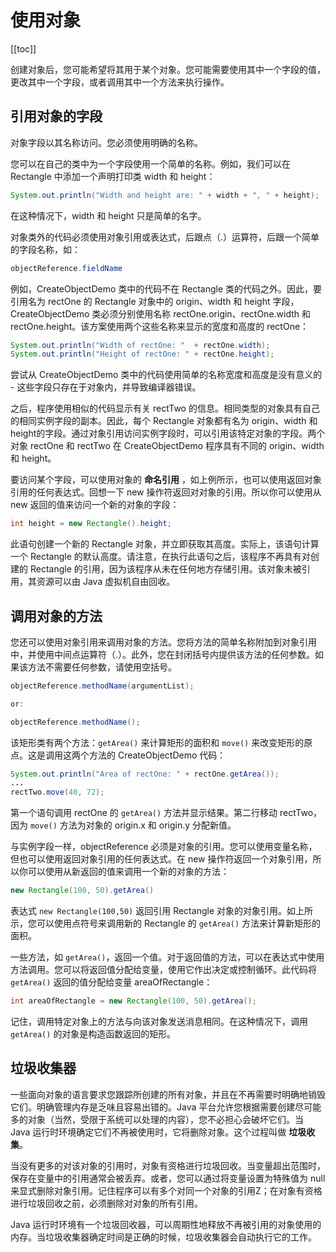# 使用对象
[[toc]]

创建对象后，您可能希望将其用于某个对象。您可能需要使用其中一个字段的值，更改其中一个字段，或者调用其中一个方法来执行操作。


## 引用对象的字段

对象字段以其名称访问。您必须使用明确的名称。

您可以在自己的类中为一个字段使用一个简单的名称。例如，我们可以在 Rectangle 中添加一个声明打印类 width 和 height：

```java
System.out.println("Width and height are: " + width + ", " + height);
```

在这种情况下，width 和 height 只是简单的名字。

对象类外的代码必须使用对象引用或表达式，后跟点（.）运算符，后跟一个简单的字段名称，如：

```java
objectReference.fieldName
```

例如，CreateObjectDemo 类中的代码不在 Rectangle 类的代码之外。因此，要引用名为 rectOne 的 Rectangle 对象中的 origin、width 和 height 字段，CreateObjectDemo 类必须分别使用名称 rectOne.origin、rectOne.width 和 rectOne.height。该方案使用两个这些名称来显示的宽度和高度的 rectOne：

```java
System.out.println("Width of rectOne: "  + rectOne.width);
System.out.println("Height of rectOne: " + rectOne.height);
```

尝试从 CreateObjectDemo 类中的代码使用简单的名称宽度和高度是没有意义的 - 这些字段只存在于对象内，并导致编译器错误。

之后，程序使用相似的代码显示有关 rectTwo 的信息。相同类型的对象具有自己的相同实例字段的副本。因此，每个 Rectangle 对象都有名为 origin、width 和 height的字段。通过对象引用访问实例字段时，可以引用该特定对象的字段。两个对象 rectOne 和 rectTwo 在 CreateObjectDemo 程序具有不同的 origin、width 和 height。

要访问某个字段，可以使用对象的 **命名引用** ，如上例所示，也可以使用返回对象引用的任何表达式。回想一下 new 操作符返回对对象的引用。所以你可以使用从 new 返回的值来访问一个新的对象的字段：

```java
int height = new Rectangle().height;
```

此语句创建一个新的 Rectangle 对象，并立即获取其高度。实际上，该语句计算一个 Rectangle 的默认高度。请注意，在执行此语句之后，该程序不再具有对创建的 Rectangle 的引用，因为该程序从未在任何地方存储引用。该对象未被引用，其资源可以由 Java 虚拟机自由回收。


## 调用对象的方法

您还可以使用对象引用来调用对象的方法。您将方法的简单名称附加到对象引用中，并使用中间点运算符（.）。此外，您在封闭括号内提供该方法的任何参数。如果该方法不需要任何参数，请使用空括号。

```java
objectReference.methodName(argumentList);

or:

objectReference.methodName();
```

该矩形类有两个方法：`getArea()` 来计算矩形的面积和 `move()` 来改变矩形的原点。这是调用这两个方法的 CreateObjectDemo 代码：

```java
System.out.println("Area of rectOne: " + rectOne.getArea());
...
rectTwo.move(40, 72);
```

第一个语句调用 rectOne 的 `getArea()` 方法并显示结果。第二行移动 rectTwo，因为 `move()` 方法为对象的 origin.x 和 origin.y 分配新值。

与实例字段一样，objectReference 必须是对象的引用。您可以使用变量名称，但也可以使用返回对象引用的任何表达式。在 new 操作符返回一个对象引用，所以你可以使用从新返回的值来调用一个新的对象的方法：

```java
new Rectangle(100, 50).getArea()
```

表达式 `new Rectangle(100,50)` 返回引用 Rectangle 对象的对象引用。如上所示，您可以使用点符号来调用新的 Rectangle 的 `getArea()` 方法来计算新矩形的面积。

一些方法，如 `getArea()`，返回一个值。对于返回值的方法，可以在表达式中使用方法调用。您可以将返回值分配给变量，使用它作出决定或控制循环。此代码将 `getArea()` 返回的值分配给变量 areaOfRectangle：

```java
int areaOfRectangle = new Rectangle(100, 50).getArea();
```

记住，调用特定对象上的方法与向该对象发送消息相同。在这种情况下，调用 `getArea()` 的对象是构造函数返回的矩形。


## 垃圾收集器

一些面向对象的语言要求您跟踪所创建的所有对象，并且在不再需要时明确地销毁它们。明确管理内存是乏味且容易出错的。Java 平台允许您根据需要创建尽可能多的对象（当然，受限于系统可以处理的内容），您不必担心会破坏它们。当 Java 运行时环境确定它们不再被使用时，它将删除对象。这个过程叫做 **垃圾收集**。


当没有更多的对该对象的引用时，对象有资格进行垃圾回收。当变量超出范围时，保存在变量中的引用通常会被丢弃。或者，您可以通过将变量设置为特殊值为 null 来显式删除对象引用。记住程序可以有多个对同一个对象的引用Z；在对象有资格进行垃圾回收之前，必须删除对对象的所有引用。

Java 运行时环境有一个垃圾回收器，可以周期性地释放不再被引用的对象使用的内存。当垃圾收集器确定时间是正确的时候，垃圾收集器会自动执行它的工作。
